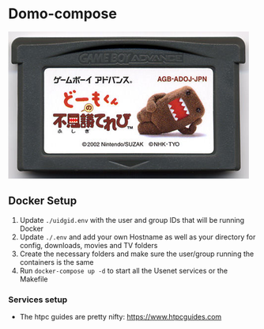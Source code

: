 # Domo-compose

![domo_logo](/domo_logo.jpg)

## Docker Setup
1. Update `./uidgid.env` with the user and group IDs that will be running Docker
2. Update `./.env` and add your own Hostname as well as your directory for config, downloads, movies and TV folders
3. Create the necessary folders and make sure the user/group running the containers is the same
4. Run `docker-compose up -d` to start all the Usenet services or the Makefile

### Services setup
* The htpc guides are pretty nifty: https://www.htpcguides.com
